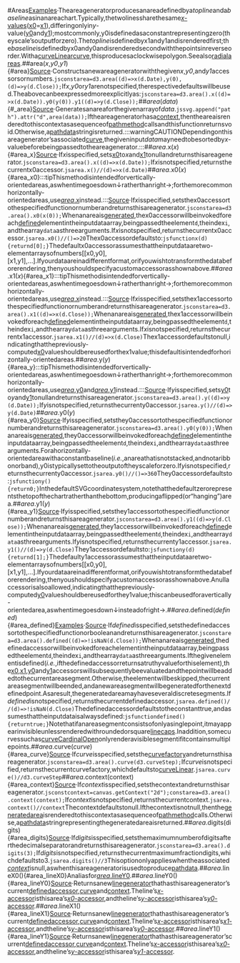 #Areas<!--https://observablehq.com/@d3/stacked-area-chart--><!--https://observablehq.com/@d3/difference-chart-->[Examples](https://observablehq.com/@d3/area-chart/2?intent=fork)·Theareageneratorproducesanareadefinedbya*topline*anda*baseline*asinanareachart.Typically,thetwolinessharethesame[*x*-values](#area_x)([x0](#area_x0)=[x1](#area_x1)),differingonlyin*y*-value([y0](#area_y0)and[y1](#area_y1));mostcommonly,y0isdefinedasaconstantrepresentingzero(theyscale’soutputforzero).The*topline*isdefinedbyx1andy1andisrenderedfirst;the*baseline*isdefinedbyx0andy0andisrenderedsecondwiththepointsinreverseorder.Witha[curveLinear](./curve.md#curveLinear)[curve](#area_curve),thisproducesaclockwisepolygon.Seealso[radialareas](./radial-area.md).##area(*x*,*y0*,*y1*){#area}[Source](https://github.com/d3/d3-shape/blob/main/src/area.js)·Constructsanewareageneratorwiththegiven*x*,*y0*,and*y1*accessorsornumbers.```jsconstarea=d3.area((d)=>x(d.Date),y(0),(d)=>y(d.Close));```If*x*,*y0*or*y1*arenotspecified,therespectivedefaultswillbeused.Theabovecanbeexpressedmoreexplicitlyas:```jsconstarea=d3.area().x((d)=>x(d.Date)).y0(y(0)).y1((d)=>y(d.Close));```##*area*(*data*){#_area}[Source](https://github.com/d3/d3-shape/blob/main/src/area.js)·Generatesanareaforthegivenarrayof*data*.```jssvg.append("path").attr("d",area(data));```Iftheareageneratorhasa[context](#area_context),thentheareaisrenderedtothiscontextasasequenceof[pathmethod](http://www.w3.org/TR/2dcontext/#canvaspathmethods)callsandthisfunctionreturnsvoid.Otherwise,a[pathdata](http://www.w3.org/TR/SVG/paths.html#PathData)stringisreturned.:::warningCAUTIONDependingonthisareagenerator’sassociated[curve](#area_curve),thegiveninput*data*mayneedtobesortedby*x*-valuebeforebeingpassedtotheareagenerator.:::##*area*.x(*x*){#area_x}[Source](https://github.com/d3/d3-shape/blob/main/src/area.js)·If*x*isspecified,sets[x0](#area_x0)to*x*and[x1](#area_x1)tonullandreturnsthisareagenerator.```jsconstarea=d3.area().x((d)=>x(d.Date));```If*x*isnotspecified,returnsthecurrentx0accessor.```jsarea.x()//(d)=>x(d.Date)```##*area*.x0(*x*){#area_x0}:::tipThismethodisintendedforvertically-orientedareas,aswhentimegoesdown↓ratherthanright→;forthemorecommonhorizontally-orientedareas,use[*area*.x](#area_x)instead.:::[Source](https://github.com/d3/d3-shape/blob/main/src/area.js)·If*x*isspecified,setsthex0accessortothespecifiedfunctionornumberandreturnsthisareagenerator.```jsconstarea=d3.area().x0(x(0));```Whenanareais[generated](#_area),thex0accessorwillbeinvokedforeach[defined](#area_defined)elementintheinputdataarray,beingpassedtheelement`d`,theindex`i`,andthearray`data`asthreearguments.If*x*isnotspecified,returnsthecurrentx0accessor.```jsarea.x0()//()=>20```Thex0accessordefaultsto:```jsfunctionx(d){returnd[0];}```Thedefaultx0accessorassumesthattheinputdataaretwo-elementarraysofnumbers[[x0,y0],[x1,y1],…].Ifyourdataareinadifferentformat,orifyouwishtotransformthedatabeforerendering,thenyoushouldspecifyacustomaccessorasshownabove.##*area*.x1(*x*){#area_x1}:::tipThismethodisintendedforvertically-orientedareas,aswhentimegoesdown↓ratherthanright→;forthemorecommonhorizontally-orientedareas,use[*area*.x](#area_x)instead.:::[Source](https://github.com/d3/d3-shape/blob/main/src/area.js)·If*x*isspecified,setsthex1accessortothespecifiedfunctionornumberandreturnsthisareagenerator.```jsconstarea=d3.area().x1((d)=>x(d.Close));```Whenanareais[generated](#_area),thex1accessorwillbeinvokedforeach[defined](#area_defined)elementintheinputdataarray,beingpassedtheelement`d`,theindex`i`,andthearray`data`asthreearguments.If*x*isnotspecified,returnsthecurrentx1accessor.```jsarea.x1()//(d)=>x(d.Close)```Thex1accessordefaultstonull,indicatingthatthepreviously-computed[x0](#area_x0)valueshouldbereusedforthex1value;thisdefaultisintendedforhorizontally-orientedareas.##*area*.y(*y*){#area_y}:::tipThismethodisintendedforvertically-orientedareas,aswhentimegoesdown↓ratherthanright→;forthemorecommonhorizontally-orientedareas,use[*area*.y0](#area_y0)and[*area*.y1](#area_y1)instead.:::[Source](https://github.com/d3/d3-shape/blob/main/src/area.js)·If*y*isspecified,sets[y0](#area_y0)to*y*and[y1](#area_y1)tonullandreturnsthisareagenerator.```jsconstarea=d3.area().y((d)=>y(d.Date));```If*y*isnotspecified,returnsthecurrenty0accessor.```jsarea.y()//(d)=>y(d.Date)```##*area*.y0(*y*){#area_y0}[Source](https://github.com/d3/d3-shape/blob/main/src/area.js)·If*y*isspecified,setsthey0accessortothespecifiedfunctionornumberandreturnsthisareagenerator.```jsconstarea=d3.area().y0(y(0));```Whenanareais[generated](#_area),they0accessorwillbeinvokedforeach[defined](#area_defined)elementintheinputdataarray,beingpassedtheelement`d`,theindex`i`,andthearray`data`asthreearguments.Forahorizontally-orientedareawithaconstantbaseline(*i.e.*,anareathatisnotstacked,andnotaribbonorband),y0istypicallysettotheoutputoftheyscaleforzero.If*y*isnotspecified,returnsthecurrenty0accessor.```jsarea.y0()//()=>360```They0accessordefaultsto:```jsfunctiony(){return0;}```InthedefaultSVGcoordinatesystem,notethatthedefaultzerorepresentsthetopofthechartratherthanthebottom,producingaflipped(or“hanging”)area.##*area*.y1(*y*){#area_y1}[Source](https://github.com/d3/d3-shape/blob/main/src/area.js)·If*y*isspecified,setsthey1accessortothespecifiedfunctionornumberandreturnsthisareagenerator.```jsconstarea=d3.area().y1((d)=>y(d.Close));```Whenanareais[generated](#_area),they1accessorwillbeinvokedforeach[defined](#area_defined)elementintheinputdataarray,beingpassedtheelement`d`,theindex`i`,andthearray`data`asthreearguments.If*y*isnotspecified,returnsthecurrenty1accessor.```jsarea.y1()//(d)=>y(d.Close)```They1accessordefaultsto:```jsfunctiony(d){returnd[1];}```Thedefaulty1accessorassumesthattheinputdataaretwo-elementarraysofnumbers[[x0,y0],[x1,y1],…].Ifyourdataareinadifferentformat,orifyouwishtotransformthedatabeforerendering,thenyoushouldspecifyacustomaccessorasshownabove.Anullaccessorisalsoallowed,indicatingthatthepreviously-computed[y0](#area_y0)valueshouldbereusedforthey1value;thiscanbeusedforavertically-orientedarea,aswhentimegoesdown↓insteadofright→.##*area*.defined(*defined*){#area_defined}[Examples](https://observablehq.com/@d3/area-chart-missing-data/2?intent=fork)·[Source](https://github.com/d3/d3-shape/blob/main/src/area.js)·If*defined*isspecified,setsthedefinedaccessortothespecifiedfunctionorbooleanandreturnsthisareagenerator.```jsconstarea=d3.area().defined((d)=>!isNaN(d.Close));```Whenanareais[generated](#_area),thedefinedaccessorwillbeinvokedforeachelementintheinputdataarray,beingpassedtheelement`d`,theindex`i`,andthearray`data`asthreearguments.Ifthegivenelementisdefined(*i.e.*,ifthedefinedaccessorreturnsatruthyvalueforthiselement),the[x0](#area_x0),[x1](#area_x1),[y0](#area_y0)and[y1](#area_y1)accessorswillsubsequentlybeevaluatedandthepointwillbeaddedtothecurrentareasegment.Otherwise,theelementwillbeskipped,thecurrentareasegmentwillbeended,andanewareasegmentwillbegeneratedforthenextdefinedpoint.Asaresult,thegeneratedareamayhaveseveraldiscretesegments.If*defined*isnotspecified,returnsthecurrentdefinedaccessor.```jsarea.defined()//(d)=>!isNaN(d.Close)```Thedefinedaccessordefaultstotheconstanttrue,andassumesthattheinputdataisalwaysdefined:```jsfunctiondefined(){returntrue;}```Notethatifanareasegmentconsistsofonlyasinglepoint,itmayappearinvisibleunlessrenderedwithroundedorsquare[linecaps](https://developer.mozilla.org/en-US/docs/Web/SVG/Attribute/stroke-linecap).Inaddition,somecurvessuchas[curveCardinalOpen](./curve.md#curveCardinalOpen)onlyrenderavisiblesegmentifitcontainsmultiplepoints.##*area*.curve(*curve*){#area_curve}[Source](https://github.com/d3/d3-shape/blob/main/src/area.js)·If*curve*isspecified,setsthe[curvefactory](./curve.md)andreturnsthisareagenerator.```jsconstarea=d3.area().curve(d3.curveStep);```If*curve*isnotspecified,returnsthecurrentcurvefactory,whichdefaultsto[curveLinear](./curve.md#curveLinear).```jsarea.curve()//d3.curveStep```##*area*.context(context){#area_context}[Source](https://github.com/d3/d3-shape/blob/main/src/area.js)·If*context*isspecified,setsthecontextandreturnsthisareagenerator.```jsconstcontext=canvas.getContext("2d");constarea=d3.area().context(context);```If*context*isnotspecified,returnsthecurrentcontext.```jsarea.context()//context```Thecontextdefaultstonull.Ifthecontextisnotnull,thenthe[generatedarea](#_area)isrenderedtothiscontextasasequenceof[pathmethod](http://www.w3.org/TR/2dcontext/#canvaspathmethods)calls.Otherwise,a[pathdata](http://www.w3.org/TR/SVG/paths.html#PathData)stringrepresentingthegeneratedareaisreturned.##*area*.digits(digits){#area_digits}[Source](https://github.com/d3/d3-shape/blob/main/src/area.js)·If*digits*isspecified,setsthemaximumnumberofdigitsafterthedecimalseparatorandreturnsthisareagenerator.```jsconstarea=d3.area().digits(3);```If*digits*isnotspecified,returnsthecurrentmaximumfractiondigits,whichdefaultsto3.```jsarea.digits()//3```Thisoptiononlyapplieswhentheassociated[*context*](#area_context)isnull,aswhenthisareageneratorisusedtoproduce[pathdata](http://www.w3.org/TR/SVG/paths.html#PathData).##*area*.lineX0(){#area_lineX0}Analiasfor[*area*.lineY0](#area_lineY0).##*area*.lineY0(){#area_lineY0}[Source](https://github.com/d3/d3-shape/blob/main/src/area.js)·Returnsanew[linegenerator](./line.md)thathasthisareagenerator’scurrent[definedaccessor](#area_defined),[curve](#area_curve)and[context](#area_context).Theline’s[*x*-accessor](./line.md#line_x)isthisarea’s[*x0*-accessor](#area_x0),andtheline’s[*y*-accessor](./line.md#line_y)isthisarea’s[*y0*-accessor](#area_y0).##*area*.lineX1(){#area_lineX1}[Source](https://github.com/d3/d3-shape/blob/main/src/area.js)·Returnsanew[linegenerator](./line.md#lines)thathasthisareagenerator’scurrent[definedaccessor](#area_defined),[curve](#area_curve)and[context](#area_context).Theline’s[*x*-accessor](./line.md#line_x)isthisarea’s[*x1*-accessor](#area_x1),andtheline’s[*y*-accessor](./line.md#line_y)isthisarea’s[*y0*-accessor](#area_y0).##*area*.lineY1(){#area_lineY1}[Source](https://github.com/d3/d3-shape/blob/main/src/area.js)·Returnsanew[linegenerator](./line.md#lines)thathasthisareagenerator’scurrent[definedaccessor](#area_defined),[curve](#area_curve)and[context](#area_context).Theline’s[*x*-accessor](./line.md#line_x)isthisarea’s[*x0*-accessor](#area_x0),andtheline’s[*y*-accessor](./line.md#line_y)isthisarea’s[*y1*-accessor](#area_y1).
